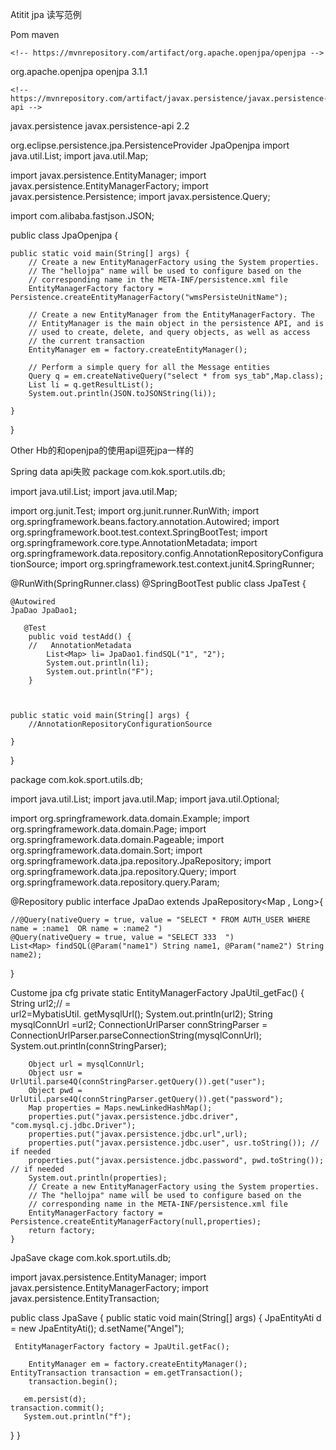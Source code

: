 Atitit jpa 读写范例



Pom  maven

   
    <!-- https://mvnrepository.com/artifact/org.apache.openjpa/openjpa -->
<dependency>
    <groupId>org.apache.openjpa</groupId>
    <artifactId>openjpa</artifactId>
    <version>3.1.1</version>
</dependency>
    
    
    <!-- https://mvnrepository.com/artifact/javax.persistence/javax.persistence-api -->
<dependency>
    <groupId>javax.persistence</groupId>
    <artifactId>javax.persistence-api</artifactId>
    <version>2.2</version>
</dependency>


org.eclipse.persistence.jpa.PersistenceProvider
JpaOpenjpa 
import java.util.List;
import java.util.Map;

import javax.persistence.EntityManager;
import javax.persistence.EntityManagerFactory;
import javax.persistence.Persistence;
import javax.persistence.Query;

import com.alibaba.fastjson.JSON;

public class JpaOpenjpa {

	public static void main(String[] args) {
		// Create a new EntityManagerFactory using the System properties.
		// The "hellojpa" name will be used to configure based on the
		// corresponding name in the META-INF/persistence.xml file
		EntityManagerFactory factory = Persistence.createEntityManagerFactory("wmsPersisteUnitName");

		// Create a new EntityManager from the EntityManagerFactory. The
		// EntityManager is the main object in the persistence API, and is
		// used to create, delete, and query objects, as well as access
		// the current transaction
		EntityManager em = factory.createEntityManager();

		// Perform a simple query for all the Message entities
		Query q = em.createNativeQuery("select * from sys_tab",Map.class);
		List li = q.getResultList();
		System.out.println(JSON.toJSONString(li));

	}

}

Other
Hb的和openjpa的使用api逗死jpa一样的

Spring data api失败
package com.kok.sport.utils.db;

import java.util.List;
import java.util.Map;

import org.junit.Test;
import org.junit.runner.RunWith;
import org.springframework.beans.factory.annotation.Autowired;
import org.springframework.boot.test.context.SpringBootTest;
import org.springframework.core.type.AnnotationMetadata;
import org.springframework.data.repository.config.AnnotationRepositoryConfigurationSource;
import org.springframework.test.context.junit4.SpringRunner;

@RunWith(SpringRunner.class)
@SpringBootTest
public class JpaTest {
	
	@Autowired
	JpaDao JpaDao1;
	
	   @Test
	    public void testAdd() {
		//   AnnotationMetadata
			List<Map> li= JpaDao1.findSQL("1", "2");
			System.out.println(li);
			System.out.println("F");
	    }

	 

	public static void main(String[] args) {
		//AnnotationRepositoryConfigurationSource

	}

}

package com.kok.sport.utils.db;

import java.util.List;
import java.util.Map;
import java.util.Optional;

import org.springframework.data.domain.Example;
import org.springframework.data.domain.Page;
import org.springframework.data.domain.Pageable;
import org.springframework.data.domain.Sort;
import org.springframework.data.jpa.repository.JpaRepository;
import org.springframework.data.jpa.repository.Query;
import org.springframework.data.repository.query.Param;
 

@Repository
public interface  JpaDao extends JpaRepository<Map , Long>{

	//@Query(nativeQuery = true, value = "SELECT * FROM AUTH_USER WHERE name = :name1  OR name = :name2 ")
	@Query(nativeQuery = true, value = "SELECT 333  ")
	List<Map> findSQL(@Param("name1") String name1, @Param("name2") String name2);

	 

}

Custome jpa cfg
	private static EntityManagerFactory JpaUtil_getFac() {
		String url2;// =  	
		url2=MybatisUtil. getMysqlUrl();
		System.out.println(url2);
				String mysqlConnUrl =url2;
		ConnectionUrlParser connStringParser = ConnectionUrlParser.parseConnectionString(mysqlConnUrl);
		System.out.println(connStringParser);

		Object url = mysqlConnUrl;
		Object usr = UrlUtil.parse4Q(connStringParser.getQuery()).get("user");
		Object pwd = UrlUtil.parse4Q(connStringParser.getQuery()).get("password");
		Map properties = Maps.newLinkedHashMap();
		properties.put("javax.persistence.jdbc.driver", "com.mysql.cj.jdbc.Driver");
		properties.put("javax.persistence.jdbc.url",url);
		properties.put("javax.persistence.jdbc.user", usr.toString()); // if needed
		properties.put("javax.persistence.jdbc.password", pwd.toString()); // if needed
		System.out.println(properties);
		// Create a new EntityManagerFactory using the System properties.
		// The "hellojpa" name will be used to configure based on the
		// corresponding name in the META-INF/persistence.xml file
		EntityManagerFactory factory = Persistence.createEntityManagerFactory(null,properties);
		return factory;
	}
JpaSave 
ckage com.kok.sport.utils.db;

import javax.persistence.EntityManager;
import javax.persistence.EntityManagerFactory;
import javax.persistence.EntityTransaction;

public class JpaSave {
public static void main(String[] args) {
	JpaEntityAti d = new JpaEntityAti();
     d.setName("Angel");
     
     EntityManagerFactory factory = JpaUtil.getFac();
 
		EntityManager em = factory.createEntityManager();
 	EntityTransaction transaction = em.getTransaction();
 		transaction.begin();
      
       em.persist(d);
    transaction.commit();
       System.out.println("f");
}
}

